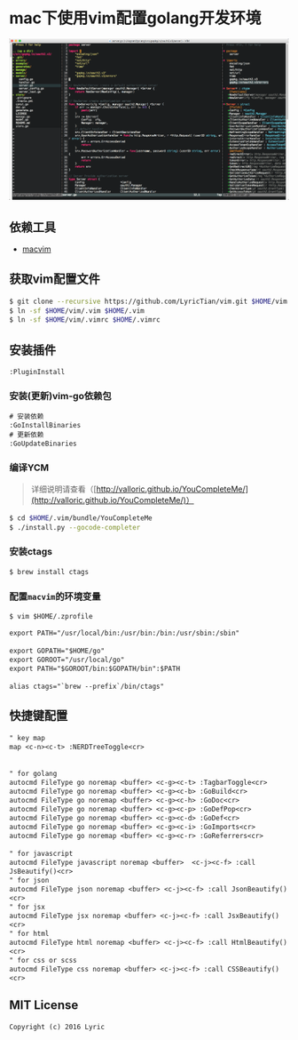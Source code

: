 # mac下使用vim配置golang开发环境

![screenshot](https://raw.githubusercontent.com/LyricTian/vim/master/screenshots/screenshot.png)

## 依赖工具

* [macvim](https://github.com/macvim-dev/macvim/releases)

## 获取vim配置文件

``` bash
$ git clone --recursive https://github.com/LyricTian/vim.git $HOME/vim
$ ln -sf $HOME/vim/.vim $HOME/.vim
$ ln -sf $HOME/vim/.vimrc $HOME/.vimrc
```

## 安装插件

```
:PluginInstall
```

### 安装(更新)vim-go依赖包

```
# 安装依赖
:GoInstallBinaries
# 更新依赖
:GoUpdateBinaries
```

### 编译YCM
> 详细说明请查看（[http://valloric.github.io/YouCompleteMe/](http://valloric.github.io/YouCompleteMe/)）

``` bash
$ cd $HOME/.vim/bundle/YouCompleteMe
$ ./install.py --gocode-completer
```

### 安装ctags

``` bash
$ brew install ctags
```

### 配置`macvim`的环境变量

```
$ vim $HOME/.zprofile
```

```
export PATH="/usr/local/bin:/usr/bin:/bin:/usr/sbin:/sbin"

export GOPATH="$HOME/go"
export GOROOT="/usr/local/go"
export PATH="$GOROOT/bin:$GOPATH/bin":$PATH

alias ctags="`brew --prefix`/bin/ctags"
```

## 快捷键配置

```
" key map
map <c-n><c-t> :NERDTreeToggle<cr>


" for golang
autocmd FileType go noremap <buffer> <c-g><c-t> :TagbarToggle<cr>
autocmd FileType go noremap <buffer> <c-g><c-b> :GoBuild<cr>
autocmd FileType go noremap <buffer> <c-g><c-h> :GoDoc<cr>
autocmd FileType go noremap <buffer> <c-g><c-p> :GoDefPop<cr>
autocmd FileType go noremap <buffer> <c-g><c-d> :GoDef<cr>
autocmd FileType go noremap <buffer> <c-g><c-i> :GoImports<cr>
autocmd FileType go noremap <buffer> <c-g><c-r> :GoReferrers<cr>

" for javascript
autocmd FileType javascript noremap <buffer>  <c-j><c-f> :call JsBeautify()<cr>
" for json
autocmd FileType json noremap <buffer> <c-j><c-f> :call JsonBeautify()<cr>
" for jsx
autocmd FileType jsx noremap <buffer> <c-j><c-f> :call JsxBeautify()<cr>
" for html
autocmd FileType html noremap <buffer> <c-j><c-f> :call HtmlBeautify()<cr>
" for css or scss
autocmd FileType css noremap <buffer> <c-j><c-f> :call CSSBeautify()<cr>
```

## MIT License

```
Copyright (c) 2016 Lyric
```
